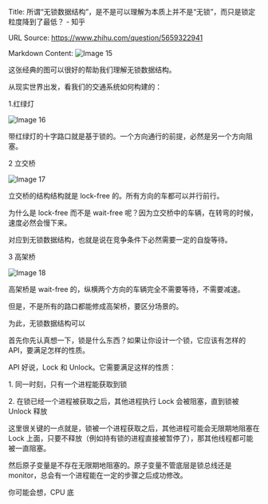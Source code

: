 Title: 所谓“无锁数据结构”，是不是可以理解为本质上并不是“无锁”，而只是锁定粒度降到了最低？ - 知乎

URL Source: https://www.zhihu.com/question/5659322941

Markdown Content:
![Image 15](https://picx.zhimg.com/50/v2-d9477273c0c26290abeb90d06f761a68_720w.jpg?source=1def8aca)

这张经典的图可以很好的帮助我们理解无锁数据结构。

从现实世界出发，看我们的交通系统如何构建的：

1.红绿灯

![Image 16](https://pic1.zhimg.com/50/v2-fc9e10f7e95a0811ab3f8ba0a53c9e82_720w.jpg?source=1def8aca)

带红绿灯的十字路口就是基于锁的。一个方向通行的前提，必然是另一个方向阻塞。

2 立交桥

![Image 17](https://picx.zhimg.com/50/v2-be3e7e1dc2d1c178dedd87e2cfcabf9a_720w.jpg?source=1def8aca)

立交桥的结构结构就是 lock-free 的。所有方向的车都可以并行前行。

为什么是 lock-free 而不是 wait-free 呢？因为立交桥中的车辆，在转弯的时候，速度必然会慢下来。

对应到无锁数据结构，也就是说在竞争条件下必然需要一定的自旋等待。

3 高架桥

![Image 18](https://pica.zhimg.com/50/v2-07a2c232b54f962e62501ae2eb435914_720w.jpg?source=1def8aca)

高架桥是 wait-free 的，纵横两个方向的车辆完全不需要等待，不需要减速。

但是，不是所有的路口都能修成高架桥，要区分场景的。

为此，无锁数据结构可以

首先你先认真想一下，锁是什么东西？如果让你设计一个锁，它应该有怎样的 API，要满足怎样的性质。

API 好说，Lock 和 Unlock。它需要满足这样的性质：

1\. 同一时刻，只有一个进程能获取到锁

2\. 在锁已经一个进程被获取之后，其他进程执行 Lock 会被阻塞，直到锁被 Unlock 释放

这里很关键的一点就是，锁被一个进程获取之后，其他进程可能会无限期地阻塞在 Lock 上面，只要不释放（例如持有锁的进程直接被暂停了），那其他线程都可能被一直阻塞。

然后原子变量是不存在无限期地阻塞的。原子变量不管底层是锁总线还是monitor，总会有一个进程能在一定的步骤之后成功修改。

你可能会想，CPU 底
